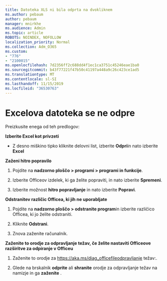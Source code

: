 ```yaml
---
title: Datoteka XLS ni bila odprta na dvokliknem
ms.author: pebaum
author: pebaum
manager: mnirkhe
ms.audience: Admin
ms.topic: article
ROBOTS: NOINDEX, NOFOLLOW
localization_priority: Normal
ms.collection: Adm_O365
ms.custom:
- "776"
- "2100015"
ms.openlocfilehash: 7d2356ff2c688dd4f1ec1ca3751c45246eae1ba0
ms.sourcegitcommit: b43f77221f47b50c41197a448a9c26c423ce1ad5
ms.translationtype: MT
ms.contentlocale: sl-SI
ms.lasthandoff: 11/15/2019
ms.locfileid: "36530763"
---
```

# <a name="excel-file-doesnt-open"></a>Excelova datoteka se ne odpre

Preizkusite enega od teh predlogov:

**Izberite Excel kot privzeti**

* Z desno miškino tipko kliknite delovni list, izberite **Odpri**in nato izberite **Excel**

**Zaženi hitro popravilo**

1. Pojdite na **nadzorno ploščo > programi > programi in funkcije**.

2. Izberite Officeov izdelek, ki ga želite popraviti, in nato izberite **Spremeni**.

3. Izberite možnost **hitro popravljanje** in nato izberite **Popravi**.

**Odstranitev različic Officea, ki jih ne uporabljate**

1. Pojdite na **nadzorno ploščo > odstranite program**in izberite različico Officea, ki jo želite odstraniti.

2. Kliknite **Odstrani**.

3. Znova zaženite računalnik.

**Zaženite to orodje za odpravljanje težav, če želite nastaviti Officeove razširitve za odpiranje v Officeu**

1. Zaženite to orodje za https://aka.ms/diag_officefileodpravljanje težav:.

2. Glede na brskalnik **odprite** ali **shranite** orodje za odpravljanje težav na namizje in ga **zaženite** .
